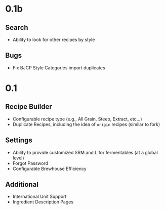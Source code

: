 0.1b
====

Search
--------------
* Ability to look for other recipes by style

Bugs
-------------
* Fix BJCP Style Categories import duplicates

0.1
====

Recipe Builder
--------------
* Configurable recipe type (e.g., All Grain, Steep, Extract, etc...)
* Duplicate Recipes, including the idea of `origin` recipes (similar to fork)

Settings
--------
* Ability to provide customized SRM and L for fermentables (at a global level)
* Forgot Password
* Configurable Brewhouse Efficiency

Additional
----------
* International Unit Support
* Ingredient Description Pages
